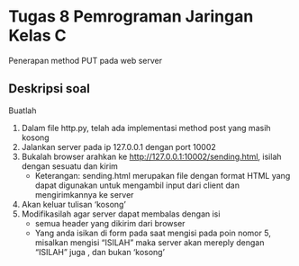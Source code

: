 # Tugas 8 Pemrograman Jaringan Kelas C
Penerapan method PUT pada web server
## Deskripsi soal
Buatlah
1. Dalam file http.py, telah ada implementasi method post yang masih kosong
2. Jalankan server pada ip 127.0.0.1 dengan port 10002
3. Bukalah browser arahkan ke http://127.0.0.1:10002/sending.html, isilah dengan sesuatu dan kirim
    - Keterangan: sending.html merupakan file dengan format HTML yang dapat digunakan untuk mengambil input dari client dan mengirimkannya ke server
4. Akan keluar tulisan ‘kosong’
5. Modifikasilah agar server dapat membalas dengan isi
    - semua  header yang dikirim dari browser
    - Yang anda isikan di form pada saat mengisi pada poin nomor 5, misalkan mengisi “ISILAH” maka server akan mereply dengan “ISILAH” juga , dan bukan ‘kosong’
